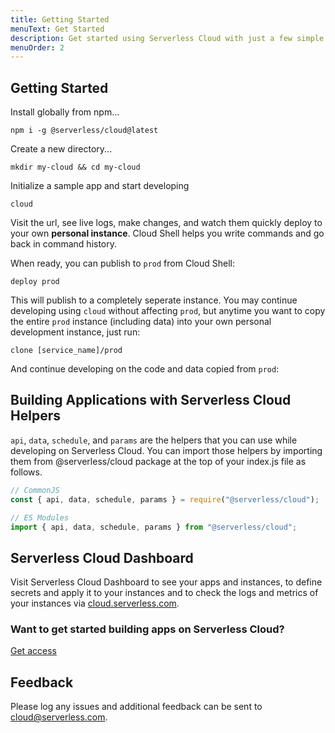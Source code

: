 ```yaml
---
title: Getting Started
menuText: Get Started
description: Get started using Serverless Cloud with just a few simple steps.
menuOrder: 2
---
```


## Getting Started

Install globally from npm...

```
npm i -g @serverless/cloud@latest
```

Create a new directory...

```
mkdir my-cloud && cd my-cloud
```

Initialize a sample app and start developing

```
cloud
```

Visit the url, see live logs, make changes, and watch them quickly deploy to your own **personal instance**. Cloud Shell helps you write commands and go back in command history.

When ready, you can publish to `prod` from Cloud Shell:

```
deploy prod
```

This will publish to a completely seperate instance. You may continue developing using `cloud` without affecting `prod`, but anytime you want to copy the entire `prod` instance (including data) into your own personal development instance, just run:

```
clone [service_name]/prod
```

And continue developing on the code and data copied from `prod`:

## Building Applications with Serverless Cloud Helpers

`api`, `data`, `schedule`, and `params` are the helpers that you can use while developing on Serverless Cloud. You can import those helpers by importing them from @serverless/cloud package at the top of your index.js file as follows.

```javascript
// CommonJS
const { api, data, schedule, params } = require("@serverless/cloud");

// ES Modules
import { api, data, schedule, params } from "@serverless/cloud";
```

## Serverless Cloud Dashboard

Visit Serverless Cloud Dashboard to see your apps and instances, to define secrets and apply it to your instances and to check the logs and metrics of your instances via [cloud.serverless.com](https://cloud.serverless.com).

### Want to get started building apps on Serverless Cloud?

[Get access](https://cloud.serverless.com/?view=register)

## Feedback

Please log any issues and additional feedback can be sent to [cloud@serverless.com](mailto:cloud@serverless.com).
